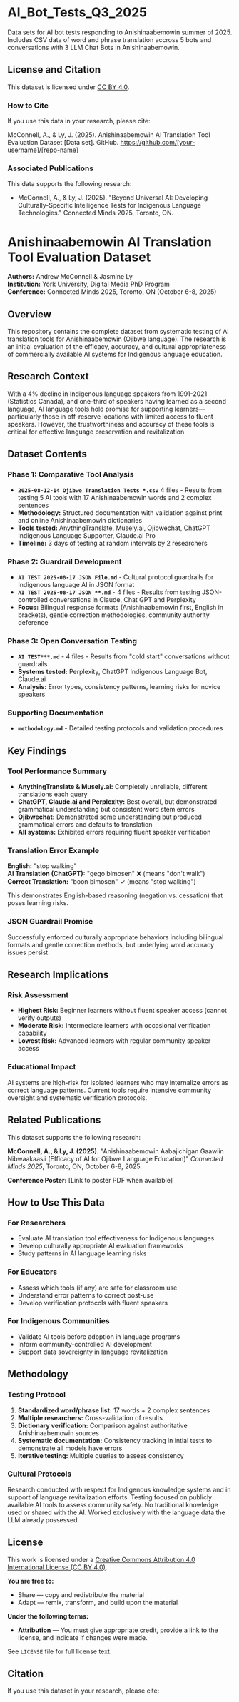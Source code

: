 # AI_Bot_Tests_Q3_2025
Data sets for AI bot tests responding to Anishinaabemowin summer of 2025. Includes CSV data of word and phrase translation accross 5 bots and conversations with 3 LLM Chat Bots in Anishinaabemowin.

## License and Citation
This dataset is licensed under [CC BY 4.0](https://creativecommons.org/licenses/by/4.0/).

### How to Cite
If you use this data in your research, please cite:

McConnell, A., & Ly, J. (2025). Anishinaabemowin AI Translation Tool Evaluation Dataset [Data set]. GitHub. https://github.com/[your-username]/[repo-name]

### Associated Publications
This data supports the following research:
- McConnell, A., & Ly, J. (2025). "Beyond Universal AI: Developing Culturally-Specific Intelligence Tests for Indigenous Language Technologies." Connected Minds 2025, Toronto, ON.

# Anishinaabemowin AI Translation Tool Evaluation Dataset

**Authors:** Andrew McConnell & Jasmine Ly  
**Institution:** York University, Digital Media PhD Program  
**Conference:** Connected Minds 2025, Toronto, ON (October 6-8, 2025)

## Overview

This repository contains the complete dataset from systematic testing of AI translation tools for Anishinaabemowin (Ojibwe language). The research is an initial evaluation of the efficacy, accuracy, and cultural appropriateness of commercially available AI systems for Indigenous language education.

## Research Context

With a 4% decline in Indigenous language speakers from 1991-2021 (Statistics Canada), and one-third of speakers having learned as a second language, AI language tools hold promise for supporting learners—particularly those in off-reserve locations with limited access to fluent speakers. However, the trustworthiness and accuracy of these tools is critical for effective language preservation and revitalization.

## Dataset Contents

### Phase 1: Comparative Tool Analysis
- **`2025-08-12-14 Ojibwe Translation Tests *.csv`** 4 files - Results from testing 5 AI tools with 17 Anishinaabemowin words and 2 complex sentences
- **Methodology:** Structured documentation with validation against print and online Anishinaabemowin dictionaries
- **Tools tested:** AnythingTranslate, Musely.ai, Ojibwechat, ChatGPT Indigenous Language Supporter, Claude.ai Pro
- **Timeline:** 3 days of testing at random intervals by 2 researchers

### Phase 2: Guardrail Development
- **`AI TEST 2025-08-17 JSON File.md`** - Cultural protocol guardrails for Indigenous language AI in JSON format
- **`AI TEST 2025-08-17 JSON **.md`** - 4 files - Results from testing JSON-controlled conversations in Claude, Chat GPT and Perplexity
- **Focus:** Bilingual response formats (Anishinaabemowin first, English in brackets), gentle correction methodologies, community authority deference

### Phase 3: Open Conversation Testing
- **`AI TEST***.md`** - 4 files - Results from "cold start" conversations without guardrails
- **Systems tested:** Perplexity, ChatGPT Indigenous Language Bot, Claude.ai
- **Analysis:** Error types, consistency patterns, learning risks for novice speakers

### Supporting Documentation
- **`methodology.md`** - Detailed testing protocols and validation procedures

## Key Findings

### Tool Performance Summary
- **AnythingTranslate & Musely.ai:** Completely unreliable, different translations each query
- **ChatGPT, Claude.ai and Perplexity:** Best overall, but demonstrated grammatical understanding but consistent word stem errors
- **Ojibwechat:** Demonstrated some understanding but produced grammatical errors and defaults to translation
- **All systems:** Exhibited errors requiring fluent speaker verification

### Translation Error Example
**English:** "stop walking"  
**AI Translation (ChatGPT):** "gego bimosen" ❌ (means "don't walk")  
**Correct Translation:** "boon bimosen" ✓ (means "stop walking")

This demonstrates English-based reasoning (negation vs. cessation) that poses learning risks.

### JSON Guardrail Promise
Successfully enforced culturally appropriate behaviors including bilingual formats and gentle correction methods, but underlying word accuracy issues persist.

## Research Implications

### Risk Assessment
- **Highest Risk:** Beginner learners without fluent speaker access (cannot verify outputs)
- **Moderate Risk:** Intermediate learners with occasional verification capability  
- **Lowest Risk:** Advanced learners with regular community speaker access

### Educational Impact
AI systems are high-risk for isolated learners who may internalize errors as correct language patterns. Current tools require intensive community oversight and systematic verification protocols.

## Related Publications

This dataset supports the following research:

**McConnell, A., & Ly, J. (2025).** "Anishinaabemowin Aabajichigan Gaawiin Nibwaakaasii (Efficacy of AI for Ojibwe Language Education)" *Connected Minds 2025*, Toronto, ON, October 6-8, 2025.

**Conference Poster:** [Link to poster PDF when available]

## How to Use This Data

### For Researchers
- Evaluate AI translation tool effectiveness for Indigenous languages
- Develop culturally appropriate AI evaluation frameworks
- Study patterns in AI language learning risks

### For Educators
- Assess which tools (if any) are safe for classroom use
- Understand error patterns to correct post-use
- Develop verification protocols with fluent speakers

### For Indigenous Communities
- Validate AI tools before adoption in language programs
- Inform community-controlled AI development
- Support data sovereignty in language revitalization

## Methodology

### Testing Protocol
1. **Standardized word/phrase list:** 17 words + 2 complex sentences
2. **Multiple researchers:** Cross-validation of results
3. **Dictionary verification:** Comparison against authoritative Anishinaabemowin sources
4. **Systematic documentation:** Consistency tracking in intial tests to demonstrate all models have errors
5. **Iterative testing:** Multiple queries to assess consistency

### Cultural Protocols
Research conducted with respect for Indigenous knowledge systems and in support of language revitalization efforts. Testing focused on publicly available AI tools to assess community safety. No traditional knowledge used or shared with the AI. Worked exclusively with the language data the LLM already possessed.

## License

This work is licensed under a [Creative Commons Attribution 4.0 International License (CC BY 4.0)](https://creativecommons.org/licenses/by/4.0/).

**You are free to:**
- Share — copy and redistribute the material
- Adapt — remix, transform, and build upon the material

**Under the following terms:**
- **Attribution** — You must give appropriate credit, provide a link to the license, and indicate if changes were made.

See `LICENSE` file for full license text.

## Citation

If you use this dataset in your research, please cite: